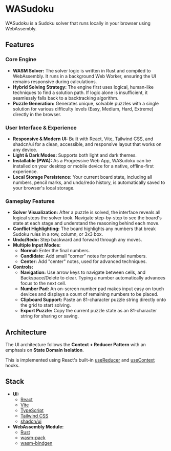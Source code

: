 # WASudoku

WASudoku is a Sudoku solver that runs locally in your browser using WebAssembly.

## Features

### Core Engine

- **WASM Solver:** The solver logic is written in Rust and compiled to WebAssembly. It runs in a background Web Worker, ensuring the UI remains responsive during calculations.
- **Hybrid Solving Strategy:** The engine first uses logical, human-like techniques to find a solution path. If logic alone is insufficient, it seamlessly falls back to a backtracking algorithm.
- **Puzzle Generation:** Generates unique, solvable puzzles with a single solution for various difficulty levels (Easy, Medium, Hard, Extreme) directly in the browser.

### User Interface & Experience

- **Responsive & Modern UI:** Built with React, Vite, Tailwind CSS, and shadcn/ui for a clean, accessible, and responsive layout that works on any device.
- **Light & Dark Modes:** Supports both light and dark themes.
- **Installable (PWA):** As a Progressive Web App, WASudoku can be installed on your desktop or mobile device for a native, offline-first experience.
- **Local Storage Persistence:** Your current board state, including all numbers, pencil marks, and undo/redo history, is automatically saved to your browser's local storage.

### Gameplay Features

- **Solver Visualization:** After a puzzle is solved, the interface reveals all logical steps the solver took. Navigate step-by-step to see the board's state at each stage and understand the reasoning behind each move.
- **Conflict Highlighting:** The board highlights any numbers that break Sudoku rules in a row, column, or 3x3 box.
- **Undo/Redo:** Step backward and forward through any moves.
- **Multiple Input Modes:**
  - **Normal:** Enter the final numbers.
  - **Candidate:** Add small "corner" notes for potential numbers.
  - **Center:** Add "center" notes, used for advanced techniques.
- **Controls:**
  - **Navigation:** Use arrow keys to navigate between cells, and Backspace/Delete to clear. Typing a number automatically advances focus to the next cell.
  - **Number Pad:** An on-screen number pad makes input easy on touch devices and displays a count of remaining numbers to be placed.
  - **Clipboard Support:** Paste an 81-character puzzle string directly onto the grid to start solving.
  - **Export Puzzle:** Copy the current puzzle state as an 81-character string for sharing or saving.

## Architecture

The UI architecture follows the **Context + Reducer Pattern** with an emphasis on **State Domain Isolation**.

This is implemented using React's built-in [useReducer](https://react.dev/reference/react/useReducer) and [useContext](https://react.dev/reference/react/useContext) hooks.

## Stack

- **UI:**
  - [React](https://react.dev/)
  - [Vite](https://vitejs.dev/)
  - [TypeScript](https://www.typescriptlang.org/)
  - [Tailwind CSS](https://tailwindcss.com/)
  - [shadcn/ui](https://ui.shadcn.com/)
- **WebAssembly Module:**
  - [Rust](https://www.rust-lang.org/)
  - [wasm-pack](https://drager.github.io/wasm-pack/)
  - [wasm-bindgen](https://wasm-bindgen.github.io/wasm-bindgen/)
